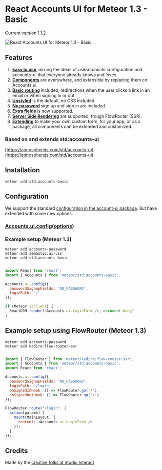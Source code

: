 # React Accounts UI for Meteor 1.3 - Basic

Current version 1.1.2

![React Accounts UI for Meteor 1.3 - Basic](https://raw.githubusercontent.com/studiointeract/accounts-basic/master/accounts-basic.png)

## Features

1. **[Easy to use](https://github.com/studiointeract/accounts-ui#using-accounts-ui)**, mixing the ideas of useraccounts configuration and accounts-ui that everyone already knows and loves.
3. **[Components](https://github.com/studiointeract/accounts-ui#components-available)** are everywhere, and extensible by replacing them on Accounts.ui.
4. **[Basic routing](https://github.com/studiointeract/accounts-ui#configuration)** included, redirections when the user clicks a link in an email or when signing in or out.
5. **[Unstyled](https://github.com/studiointeract/accounts-ui#styling)** is the default, no CSS included.
6. **[No password](https://github.com/studiointeract/accounts-ui#no-password-required)** sign up and sign in are included.
7. **[Extra fields](https://github.com/studiointeract/accounts-ui#extra-fields)** is now supported.
8. **[Server Side Rendering](https://github.com/studiointeract/accounts-ui#example-setup-using-flowrouter-meteor-13)** are supported, trough FlowRouter (SSR).
9. **[Extending](https://github.com/studiointeract/accounts-ui#create-your-own-styled-version)** to make your own custom form, for your app, or as a package, all components can be extended and customized.

### Based on and extends std:accounts-ui

[https://atmospherejs.com/std/accounts-ui](https://atmospherejs.com/std/accounts-ui)

## Installation

`meteor add std:accounts-basic`

## Configuration

We support the standard [configuration in the account-ui package](http://docs.meteor.com/#/full/accounts_ui_config). But have extended with some new options.

### [Accounts.ui.config(options)](https://github.com/studiointeract/accounts-ui#configuration)

### Example setup (Meteor 1.3)

`meteor add accounts-password`  
`meteor add semantic:ui-css`  
`meteor add std:accounts-basic`

```javascript

import React from 'react';
import { Accounts } from 'meteor/std:accounts-basic';

Accounts.ui.config({
  passwordSignupFields: 'NO_PASSWORD',
  loginPath: '/',
});

if (Meteor.isClient) {
  ReactDOM.render(<Accounts.ui.LoginForm />, document.body)
}

```

## Example setup using FlowRouter (Meteor 1.3)

`meteor add accounts-password`  
`meteor add kadira:flow-router-ssr`

```javascript

import { FlowRouter } from 'meteor/kadira:flow-router-ssr';
import { Accounts } from 'meteor/std:accounts-basic';
import React from 'react';

Accounts.ui.config({
  passwordSignupFields: 'NO_PASSWORD',
  loginPath: '/login',
  onSignedInHook: () => FlowRouter.go('/'),
  onSignedOutHook: () => FlowRouter.go('/')
});

FlowRouter.route("/login", {
  action(params) {
    mount(MainLayout, {
      content: <Accounts.ui.LoginForm />
    });
  }
});

```

## Credits

Made by the [creative folks at Studio Interact](http://studiointeract.com)
